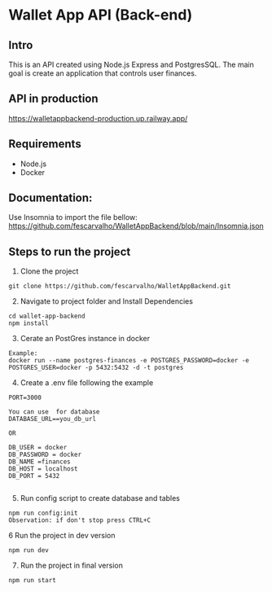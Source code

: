 # Wallet App API (Back-end)

## Intro

This is an API created using Node.js Express and PostgresSQL.
The main goal is create an application that controls user finances.

## API in production

https://walletappbackend-production.up.railway.app/

## Requirements

- Node.js
- Docker

## Documentation:

Use Insomnia to import the file bellow:
https://github.com/fescarvalho/WalletAppBackend/blob/main/Insomnia.json

## Steps to run the project

1. Clone the project

```
git clone https://github.com/fescarvalho/WalletAppBackend.git
```

2. Navigate to project folder and Install Dependencies

```
cd wallet-app-backend
npm install
```

3. Cerate an PostGres instance in docker

```
Example:
docker run --name postgres-finances -e POSTGRES_PASSWORD=docker -e POSTGRES_USER=docker -p 5432:5432 -d -t postgres
```

4. Create a .env file following the example

```
PORT=3000

You can use  for database
DATABASE_URL==you_db_url

OR

DB_USER = docker
DB_PASSWORD = docker
DB_NAME =finances
DB_HOST = localhost
DB_PORT = 5432


```

5. Run config script to create database and tables

```
npm run config:init
Observation: if don't stop press CTRL+C
```

6 Run the project in dev version

```
npm run dev
```

7. Run the project in final version

```
npm run start
```
